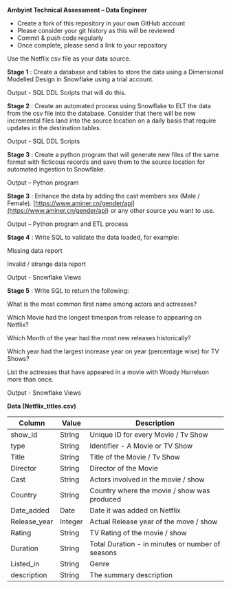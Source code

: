 **Ambyint Technical Assessment – Data Engineer**

* Create a fork of this repository in your own GitHub account
* Please consider your git history as this will be reviewed
* Commit & push code regularly
* Once complete, please send a link to your repository

Use the Netflix csv file as your data source.

**Stage 1** : Create a database and tables to store the data using a Dimensional Modelled Design in Snowflake using a trial account.

Output - SQL DDL Scripts that will do this.

**Stage 2** : Create an automated process using Snowflake to ELT the data from the csv file into the database. Consider that there will be new incremental files land into the source location on a daily basis that require updates in the destination tables.

Output - SQL DDL Scripts 

**Stage 3** : Create a python program that will generate new files of the same format with ficticous records and save them to the source location for automated ingestion to Snowflake.

Output – Python program

**Stage 3** : Enhance the data by adding the cast members sex (Male / Female). [https://www.aminer.cn/gender/api](https://www.aminer.cn/gender/api) or any other source you want to use.

Output – Python program and ETL process

**Stage 4** : Write SQL to validate the data loaded, for example:

Missing data report

Invalid / strange data report

Output - Snowflake Views

**Stage 5** : Write SQL to return the following:

What is the most common first name among actors and actresses?

Which Movie had the longest timespan from release to appearing on Netflix?

Which Month of the year had the most new releases historically?

Which year had the largest increase year on year (percentage wise) for TV Shows?

List the actresses that have appeared in a movie with Woody Harrelson more than once.

Output - Snowflake Views

**Data (Netflix\_titles.csv)**

| **Column** | **Value** | **Description** |
| --- | --- | --- |
| show\_id | String | Unique ID for every Movie / Tv Show |
| type | String | Identifier - A Movie or TV Show |
| Title | String | Title of the Movie / Tv Show |
| Director | String | Director of the Movie |
| Cast | String | Actors involved in the movie / show |
| Country | String | Country where the movie / show was produced |
| Date\_added | Date | Date it was added on Netflix |
| Release\_year | Integer | Actual Release year of the move / show |
| Rating | String | TV Rating of the movie / show |
| Duration | String | Total Duration - in minutes or number of seasons |
| Listed\_in | String | Genre |
| description | String | The summary description |
